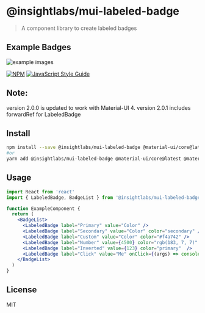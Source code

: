 # @insightlabs/mui-labeled-badge

> A component library to create labeled badges

## Example Badges
![example images](https://i.imgur.com/uNK6e0m.png "Example")

[![NPM](https://img.shields.io/npm/v/@insightlabs/mui-labeled-badge.svg)](https://www.npmjs.com/package/@insightlabs/mui-labeled-badge) [![JavaScript Style Guide](https://img.shields.io/badge/code_style-standard-brightgreen.svg)](https://standardjs.com)

## Note:
version 2.0.0 is updated to work with Material-UI 4.
version 2.0.1 includes forwardRef for LabeledBadge

## Install

```bash
npm install --save @insightlabs/mui-labeled-badge @material-ui/core@latest @material-ui/styles@latest
#or
yarn add @insightlabs/mui-labeled-badge @material-ui/core@latest @material-ui/styles@latest
```

## Usage

```jsx
import React from 'react'
import { LabeledBadge, BadgeList } from '@insightlabs/mui-labeled-badge'

function ExampleComponent {
  return (
    <BadgeList>
      <LabeledBadge label="Primary" value="Color" />
      <LabeledBadge label="Secondary" value="Color" color="secondary" />
      <LabeledBadge label="Custom" value="Color" color="#f4a742" />
      <LabeledBadge label="Number" value={4500} color="rgb(183, 7, 7)"  />
      <LabeledBadge label="Inverted" value={123} color="primary"  />
      <LabeledBadge label="Click" value="Me" onClick={(args) => console.log("Labeled badge clicked!", args)} />
    </BadgeList>
  )
}
```

## License

MIT
